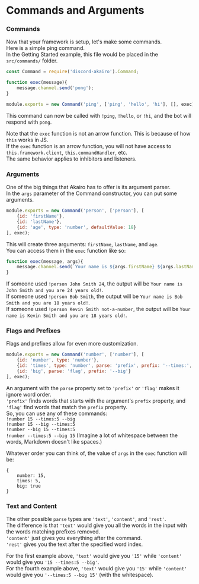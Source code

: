 # Commands and Arguments

### Commands
Now that your framework is setup, let's make some commands.  
Here is a simple ping command.  
In the Getting Started example, this file would be placed in the `src/commands/` folder.

```js
const Command = require('discord-akairo').Command;

function exec(message){
    message.channel.send('pong');
}

module.exports = new Command('ping', ['ping', 'hello', 'hi'], [], exec);
```

This command can now be called with `!ping`, `!hello`, or `!hi`, and the bot will respond with `pong`.  

Note that the `exec` function is not an arrow function. This is because of how `this` works in JS.  
If the `exec` function is an arrow function, you will not have access to `this.framework.client`, `this.commandHandler`, etc.  
The same behavior applies to inhibitors and listeners.  

### Arguments
One of the big things that Akairo has to offer is its argument parser.  
In the `args` parameter of the Command constructor, you can put some arguments.  

```js
module.exports = new Command('person', ['person'], [
    {id: 'firstName'},
    {id: 'lastName'},
    {id: 'age', type: 'number', defaultValue: 18}
], exec);
```

This will create three arguments: `firstName`, `lastName`, and `age`.  
You can access them in the `exec` function like so:  

```js
function exec(message, args){
    message.channel.send(`Your name is ${args.firstName} ${args.lastName} and you are ${args.age} years old!`);
}
```

If someone used `!person John Smith 24`, the output will be `Your name is John Smith and you are 24 years old!`.  
If someone used `!person Bob Smith`, the output will be `Your name is Bob Smith and you are 18 years old!`.  
If someone used `!person Kevin Smith not-a-number`, the output will be `Your name is Kevin Smith and you are 18 years old!`.  

### Flags and Prefixes
Flags and prefixes allow for even more customization.  

```js
module.exports = new Command('number', ['number'], [
    {id: 'number', type: 'number'},
    {id: 'times', type: 'number', parse: 'prefix', prefix: '--times:', defaultValue: 1},
    {id: 'big', parse: 'flag', prefix: '--big'}
], exec);
```

An argument with the `parse` property set to `'prefix'` or `'flag'` makes it ignore word order.  
`'prefix'` finds words that starts with the argument's `prefix` property, and `'flag'` find words that match the `prefix` property.  
So, you can use any of these commands:  
`!number 15 --times:5 --big`  
`!number 15 --big --times:5`  
`!number --big 15 --times:5`  
`!number --times:5 --big 15` (Imagine a lot of whitespace between the words, Markdown doesn't like spaces.)  

Whatever order you can think of, the value of `args` in the `exec` function will be:  
```
{
    number: 15,
    times: 5,
    big: true
}
```

### Text and Content
The other possible `parse` types are `'text'`, `'content'`, and `'rest'`.  
The difference is that `'text'` would give you all the words in the input with the words matching prefixes removed.  
`'content'` just gives you everything after the command.  
`'rest'` gives you the text after the specified word index.  

For the first example above, `'text'` would give you `'15'` while `'content'` would give you `'15 --times:5 --big'`.  
For the fourth example above, `'text'` would give you `'15'` while `'content'` would give you `'--times:5 --big 15'` (with the whitespace).  